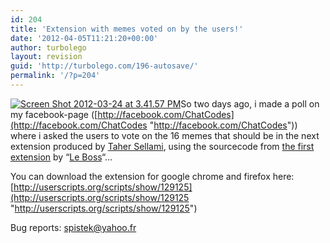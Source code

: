 ```yaml
---
id: 204
title: 'Extension with memes voted on by the users!'
date: '2012-04-05T11:21:20+00:00'
author: turbolego
layout: revision
guid: 'http://turbolego.com/196-autosave/'
permalink: '/?p=204'
---
```


[![](https://turbolego.com/wp-content/uploads/2012/03/Screen-Shot-2012-03-24-at-3.41.57-PM.png "Screen Shot 2012-03-24 at 3.41.57 PM")](https://turbolego.com/wp-content/uploads/2012/03/Screen-Shot-2012-03-24-at-3.41.57-PM.png)So two days ago, i made a poll on my facebook-page ([http://facebook.com/ChatCodes](http://facebook.com/ChatCodes "http://facebook.com/ChatCodes")) where i asked the users to vote on the 16 memes that should be in the next extension produced by [Taher Sellami](http://www.facebook.com/tunisien7 "http://www.facebook.com/tunisien7"), using the sourcecode from [the first extension](http://userscripts.org/scripts/show/122827 "http://userscripts.org/scripts/show/122827") by “[Le Boss](http://www.facebook.com/theztech "http://www.facebook.com/theztech")“…

You can download the extension for google chrome and firefox here: [http://userscripts.org/scripts/show/129125](http://userscripts.org/scripts/show/129125 "http://userscripts.org/scripts/show/129125")

Bug reports: [spistek@yahoo.fr](mailto:spistek@yahoo.fr "spistek@yahoo.fr")